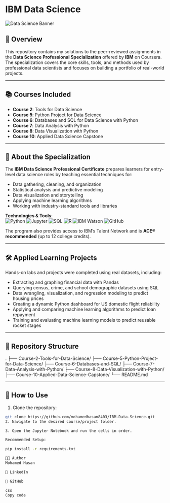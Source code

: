 # IBM Data Science  

![Data Science Banner](https://media.giphy.com/media/v1.Y2lkPTc5MGI3NjExdGRsaDlvczVsbzFzZmp6cXZoNjdnOGE2dnJxM2Y3dmN5Nzdvczk2MiZlcD12MV9pbnRlcm5hbF9naWZzX2dpZmlkJmN0PWc/qgQUggAC3Pfv687qPC/giphy.gif)  

## 📌 Overview  
This repository contains my solutions to the peer-reviewed assignments in the **Data Science Professional Specialization** offered by **IBM** on Coursera.  
The specialization covers the core skills, tools, and methods used by professional data scientists and focuses on building a portfolio of real-world projects.  

---

## 📚 Courses Included  
- **Course 2**: Tools for Data Science  
- **Course 5**: Python Project for Data Science  
- **Course 6**: Databases and SQL for Data Science with Python  
- **Course 7**: Data Analysis with Python  
- **Course 8**: Data Visualization with Python  
- **Course 10**: Applied Data Science Capstone  

---

## 🎯 About the Specialization  
The **IBM Data Science Professional Certificate** prepares learners for entry-level data science roles by teaching essential techniques for:  
- Data gathering, cleaning, and organization  
- Statistical analysis and predictive modeling  
- Data visualization and storytelling  
- Applying machine learning algorithms  
- Working with industry-standard tools and libraries  

**Technologies & Tools**:  
![Python](https://img.shields.io/badge/Python-3776AB?style=for-the-badge&logo=python&logoColor=white)
![Jupyter](https://img.shields.io/badge/Jupyter-F37626?style=for-the-badge&logo=Jupyter&logoColor=white)
![SQL](https://img.shields.io/badge/SQL-4479A1?style=for-the-badge&logo=sqlite&logoColor=white)
![R](https://img.shields.io/badge/R-276DC3?style=for-the-badge&logo=r&logoColor=white)
![IBM Watson](https://img.shields.io/badge/IBM%20Watson-054ADA?style=for-the-badge&logo=ibm&logoColor=white)
![GitHub](https://img.shields.io/badge/GitHub-181717?style=for-the-badge&logo=github&logoColor=white)  

The program also provides access to IBM’s Talent Network and is **ACE® recommended** (up to 12 college credits).  

---

## 🛠 Applied Learning Projects  
Hands-on labs and projects were completed using real datasets, including:  
- Extracting and graphing financial data with Pandas  
- Querying census, crime, and school demographic datasets using SQL  
- Data wrangling, visualization, and regression modeling to predict housing prices  
- Creating a dynamic Python dashboard for US domestic flight reliability  
- Applying and comparing machine learning algorithms to predict loan repayment  
- Training and evaluating machine learning models to predict reusable rocket stages  

---

## 📂 Repository Structure  
.
├── Course-2-Tools-for-Data-Science/
├── Course-5-Python-Project-for-Data-Science/
├── Course-6-Databases-and-SQL/
├── Course-7-Data-Analysis-with-Python/
├── Course-8-Data-Visualization-with-Python/
├── Course-10-Applied-Data-Science-Capstone/
└── README.md


---

## 🚀 How to Use  
1. Clone the repository:  
```bash
git clone https://github.com/mohamedhasan8403/IBM-Data-Science.git
2. Navigate to the desired course/project folder.

3. Open the Jupyter Notebook and run the cells in order.

Recommended Setup:

pip install -r requirements.txt

👨‍💻 Author
Mohamed Hasan

🔗 LinkedIn

🐙 GitHub

css
Copy code
